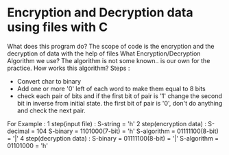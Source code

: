 # Encryption and Decryption data using files with C

What does this program do? The scope of code is the encryption and the decryption of data with the help of files
What Encryption/Decryption Algorithm we use? The algorithm is not some known.. is our own for the practice.
How works this algorithm?
   Steps :
   * Convert char to binary
   * Add one or more '0' left of each word to make them equal to 8 bits
   * check each pair of bits and if the first bit of pair is '1' change the second bit in inverse from initial state. the first bit of pair is '0', don't do anything and check the next pair.

For Example :
	1 step(input file) :
   		S-string = 'h'
	2 step(encryption data) :
   		S-decimal = 104
   		S-binary = 1101000(7-bit) = 'h'
		S-algorithm = 01111100(8-bit) = '|'
	4 step(decryption data) :
		S-binary = 01111100(8-bit) = '|'
		S-algorithm = 01101000 = 'h'